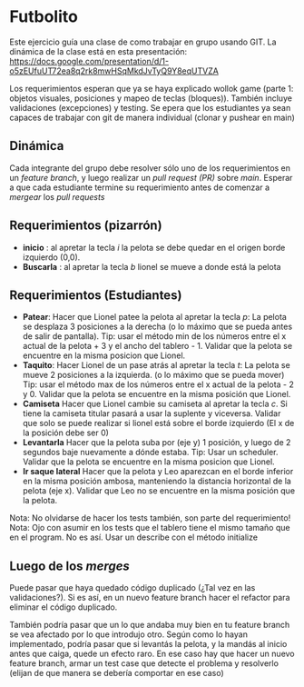 # Futbolito

Este ejercicio guía una clase de como trabajar en grupo usando GIT. La dinámica de la clase
está en esta presentación: https://docs.google.com/presentation/d/1-o5zEUfuUT72ea8q2rk8mwHSqMkdJvTyQ9Y8eqUTVZA


Los requerimientos esperan que ya se haya explicado wollok game (parte 1: objetos visuales, posiciones y mapeo de teclas (bloques)). También incluye validaciones (excepciones) y testing.
Se epera que los estudiantes ya sean capaces de trabajar con git de manera individual (clonar y pushear en main)


## Dinámica

Cada integrante del grupo debe resolver sólo uno de los requerimientos en un 
*feature branch*, y luego realizar un *pull request (PR)* sobre *main*. Esperar a que 
cada estudiante termine su requerimiento antes de comenzar a *mergear* los *pull requests*

## Requerimientos (pizarrón)

- **inicio** : al apretar la tecla *i* la pelota se debe quedar en el origen borde izquierdo (0,0).
- **Buscarla** : al apretar la tecla *b* lionel se mueve a donde está la pelota

## Requerimientos (Estudiantes)
- **Patear**: Hacer que Lionel patee la pelota al apretar la tecla *p*: La pelota se desplaza 3 posiciones
 a la derecha (o lo máximo que se pueda antes de salir de pantalla). Tip: usar el método min de los números entre el x actual de la pelota + 3 y el ancho del tablero - 1.
Validar que la pelota se encuentre en la misma posicion que Lionel.
- **Taquito**: Hacer Lionel de un pase atrás al apretar la tecla *t*: La pelota se mueve 2 posiciones a la izquierda. (o lo máximo que se pueda mover)
  Tip: usar el método max de los números entre el x actual de la pelota - 2 y 0.
  Validar que la pelota se encuentre en la misma posición que Lionel.
- **Camiseta** Hacer que Lionel cambie su camiseta al apretar la tecla *c*. Si tiene la camiseta titular pasará a usar la suplente y viceversa. Validar que solo se puede realizar si lionel está sobre el borde izquierdo (El x de la posición debe ser 0)
- **Levantarla** Hacer que la pelota suba por (eje y) 1 posición, y luego de 2 segundos baje nuevamente a dónde estaba. Tip: Usar un scheduler. Validar que la pelota se encuentre en la misma posicion que Lionel.
- **Ir saque lateral** Hacer que la pelota y Leo aparezcan en el borde inferior en la misma posición ambosa, manteniendo la distancia horizontal de la pelota (eje x). Validar que Leo no se encuentre en la misma posición que la pelota.

Nota: No olvidarse de hacer los tests también, son parte del requerimiento!
Nota: Ojo con asumir en los tests que el tablero tiene el mismo tamaño que en el program. No es así. 
Usar un describe con el método initialize

## Luego de los *merges* 
Puede pasar que haya quedado código duplicado (¿Tal vez en las validaciones?). Si es así, en un nuevo feature branch
hacer el refactor para eliminar el código duplicado.

También podría pasar que un lo que andaba muy bien en tu feature branch se vea afectado por lo que introdujo otro.
Según como lo hayan implementado, podría pasar que si levantás la pelota, y la mandás al inicio antes que caiga, quede un efecto raro.
En ese caso hay que hacer un nuevo feature branch, armar un test case que detecte el problema y resolverlo 
(elijan de que manera se debería comportar en ese caso)





   


